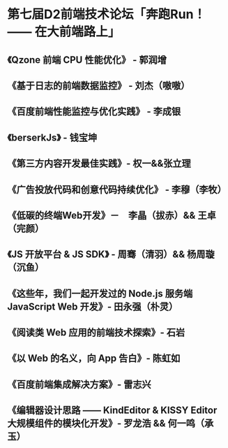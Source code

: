 # 第七届D2前端技术论坛「奔跑Run！—— 在大前端路上」

## 《Qzone 前端 CPU 性能优化》 - 郭润增

## 《基于日志的前端数据监控》 - 刘杰（嗷嗷）

## 《百度前端性能监控与优化实践》 - 李成银

## 《berserkJs》 - 钱宝坤

## 《第三方内容开发最佳实践》- 权一&&张立理

## 《广告投放代码和创意代码持续优化》 - 李穆（李牧）

## 《低碳的终端Web开发》－　李晶（拔赤）&& 王卓（完颜）

## 《JS 开放平台 & JS SDK》 - 周骞（清羽）&& 杨周璇（沉鱼）

## 《这些年，我们一起开发过的 Node.js 服务端 JavaScript Web 开发》- 田永强（朴灵）

## 《阅读类 Web 应用的前端技术探索》- 石岩

## 《以 Web 的名义，向 App 告白》- 陈虹如

## 《百度前端集成解决方案》- 雷志兴

## 《编辑器设计思路 —— KindEditor & KISSY Editor 大规模组件的模块化开发》- 罗龙浩 && 何一鸣（承玉）


